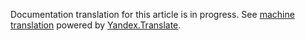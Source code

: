 Documentation translation for this article is in progress.
See
[machine translation](https://z5h64q92x9.net/proxy_u/ru-en.en/http/hhru.github.io/api/rendered-docs/docs/employer_vacancies_for_invitation.md.html) powered by
[Yandex.Translate](https://translate.yandex.com/translate).
